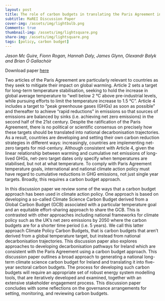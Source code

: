 ```yaml
---
layout: post
title: The role of carbon budgets in translating the Paris Agreement into national climate policy
subtitle: MaREI Discussion Paper
cover-img: /assets/img/lightbulb.png
Comments: true
thumbnail-img: /assets/img/lightsquare.png
share-img: /assets/img/lightsquare.png
tags: [policy, carbon budget]
---
```


*Jason Mc Guire, Fionn Rogan, Hannah Daly, James Glynn, Olexandr Balyk and Brian Ó Gallachóir*

Download paper [here](https://hannahdaly.ie/carbon-budgets-discussion-paper.pdf)

Two articles of the Paris Agreement are particularly relevant to countries as they seek to mitigate their impact on  global  warming.  Article  2  sets  a  target  for  long-term  temperature  stabilisation,  seeking  to  hold  the increase in global average temperature to “well below 2 °C above pre-industrial levels, while pursuing efforts to limit the temperature increase to 1.5 °C”. Article 4 includes a target to “peak greenhouse gases (GHGs) as soon as possible” and thereafter to achieve “rapid reductions” in emissions so that sources of emissions are balanced  by  sinks  (i.e.  achieving  net  zero  emissions)  in  the  second  half  of  the  21st  century. Despite the ratification of the Paris Agreement, there is no political or scientific consensus on precisely how these targets should  be  translated  into  national  decarbonisation  trajectories.  As  a  result,  countries  are  developing  and setting their own carbon reduction strategies in different ways: increasingly, countries are implementing net-zero  targets  for  mid-century. Although consistent  with  Article  4,  given  the  linear  relationship  between warming  and  cumulative  net  emissions  of  long-lived  GHGs, net-zero  target  dates only specify  when temperatures  are  stabilised,  but  not  at  what  temperature. To  comply with  Paris  Agreement  temperature goals,  international  and  national  climate  action  policy  must  have  regard  to  cumulative  reductions  in  GHG emissions, not just single year targets. Broadly, this requires a carbon budget approach.  

In this discussion paper we review some of the ways that a carbon budget approach has been used in climate action policy. One approach is based on developing a so-called Climate Science Carbon Budget derived from a Global Carbon Budget (GCB) associated with a particular temperature goal and an equitable effort-sharing approach  to  share  the  GCB.  This  is  contrasted  with  other  approaches  including  national  frameworks  for climate policy such as the UK’s net zero emissions by 2050 where the carbon budgets are for a shorter time period (i.e. 5 years). We call this latter approach Climate Policy Carbon Budgets, that is carbon budgets that aren’t derived from a global temperature target, but instead from national decarbonisation trajectories. This discussion  paper also  explores  approaches  to  developing  decarbonisation  pathways  for  Ireland  which  are consistent with the Paris Agreement using a carbon budget approach. This discussion paper outlines a broad approach to generating a national long-term climate science carbon budget for Ireland and translating it into five-year sectoral carbon  budgets.  The  process  for  developing  such  carbon  budgets  will  require  an appropriate  set  of  robust  energy  system  modelling  tools,  that  are  iteratively  developed  and  examined, together with  an  extensive  stakeholder  engagement  process.  This  discussion  paper  concludes  with  some reflections on the governance arrangements for setting, monitoring, and reviewing carbon budgets.
